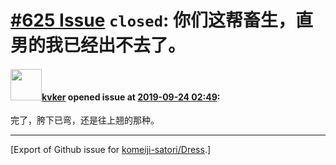 # [\#625 Issue](https://github.com/komeiji-satori/Dress/issues/625) `closed`: 你们这帮畜生，直男的我已经出不去了。

#### <img src="https://avatars.githubusercontent.com/u/13098498?u=05a51b2608db2530b1af60ca2a0f06581e8a4cf6&v=4" width="50">[kvker](https://github.com/kvker) opened issue at [2019-09-24 02:49](https://github.com/komeiji-satori/Dress/issues/625):

完了，胯下已弯，还是往上翘的那种。




-------------------------------------------------------------------------------



[Export of Github issue for [komeiji-satori/Dress](https://github.com/komeiji-satori/Dress).]
